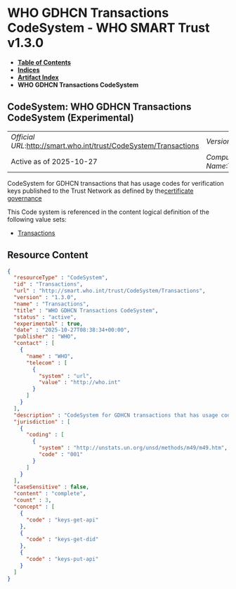 # WHO GDHCN Transactions CodeSystem - WHO SMART Trust v1.3.0

* [**Table of Contents**](toc.md)
* [**Indices**](indices.md)
* [**Artifact Index**](artifacts.md)
* **WHO GDHCN Transactions CodeSystem**

## CodeSystem: WHO GDHCN Transactions CodeSystem (Experimental) 

| | |
| :--- | :--- |
| *Official URL*:http://smart.who.int/trust/CodeSystem/Transactions | *Version*:1.3.0 |
| Active as of 2025-10-27 | *Computable Name*:Transactions |

 
CodeSystem for GDHCN transactions that has usage codes for verification keys published to the Trust Network as defined by the[certificate governance](concepts_certificate_governance.md) 

 This Code system is referenced in the content logical definition of the following value sets: 

* [Transactions](ValueSet-Transactions.md)



## Resource Content

```json
{
  "resourceType" : "CodeSystem",
  "id" : "Transactions",
  "url" : "http://smart.who.int/trust/CodeSystem/Transactions",
  "version" : "1.3.0",
  "name" : "Transactions",
  "title" : "WHO GDHCN Transactions CodeSystem",
  "status" : "active",
  "experimental" : true,
  "date" : "2025-10-27T08:38:34+00:00",
  "publisher" : "WHO",
  "contact" : [
    {
      "name" : "WHO",
      "telecom" : [
        {
          "system" : "url",
          "value" : "http://who.int"
        }
      ]
    }
  ],
  "description" : "CodeSystem for GDHCN transactions that has usage codes for verification keys published to the Trust Network as defined by the [certificate governance](concepts_certificate_governance.html)",
  "jurisdiction" : [
    {
      "coding" : [
        {
          "system" : "http://unstats.un.org/unsd/methods/m49/m49.htm",
          "code" : "001"
        }
      ]
    }
  ],
  "caseSensitive" : false,
  "content" : "complete",
  "count" : 3,
  "concept" : [
    {
      "code" : "keys-get-api"
    },
    {
      "code" : "keys-get-did"
    },
    {
      "code" : "keys-put-api"
    }
  ]
}

```

